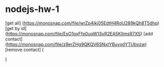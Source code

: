 # nodejs-hw-1

[get all] (https://monosnap.com/file/wrZp4jkj05EdtH4RoU289kQh8T5dhp)
[get by id] (https://monosnap.com/file/EsO1pxFfp0uoW13vR2EA5KIImsR7XS)
[add contact] (https://monosnap.com/file/z9erZHg9QKQV6SNxtYBuvxdYTUbvzw)
[remove contact] (

)
